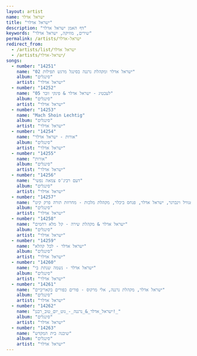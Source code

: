 ```yaml
---
layout: artist
name: ישראל אדלר
title: "ישראל אדלר"
description: "דף האמן ישראל אדלר"
keywords: "שירים, מוזיקה, ישראל אדלר"
permalink: /artists/ישראל-אדלר
redirect_from:
  - /artists/list/ישראל אדלר
  - /artists/ישראל-אדלר/
songs:
  - number: "14251"
    name: "02 ישראל אדלר ומקהלת נרננה בסינגל מרגש תפילות"
    album: "סינגלים"
    artist: "ישראל אדלר"
  - number: "14252"
    name: "05 לעכטיג - ישראל אדלר & פינקי וובר"
    album: "סינגלים"
    artist: "ישראל אדלר"
  - number: "14253"
    name: "Mach Shoin Lechtig"
    album: "סינגלים"
    artist: "ישראל אדלר"
  - number: "14254"
    name: "אורות - ישראל אדלר"
    album: "סינגלים"
    artist: "ישראל אדלר"
  - number: "14255"
    name: "אורות"
    album: "סינגלים"
    artist: "ישראל אדלר"
  - number: "14256"
    name: "דעם רבינ'ס צמאה נפשי"
    album: "סינגלים"
    artist: "ישראל אדלר"
  - number: "14257"
    name: "זאנוויל וינברגר, ישראל אדלר, פנחס ביכלר, מקהלת מלכות - מחרוזת תורה פרק קיט"
    album: "סינגלים"
    artist: "ישראל אדלר"
  - number: "14258"
    name: "ישראל אדלר & מקהלת שירה - קל מלא רחמים"
    album: "סינגלים"
    artist: "ישראל אדלר"
  - number: "14259"
    name: "ישראל אדלר - לכל קהלא"
    album: "סינגלים"
    artist: "ישראל אדלר"
  - number: "14260"
    name: "ישראל אדלר - נשמה שנתת בי"
    album: "סינגלים"
    artist: "ישראל אדלר"
  - number: "14261"
    name: "ישראל אדלר, מקהלת נרננה, אלי מרקוס - פורים כפורים בקאריביים"
    album: "סינגלים"
    artist: "ישראל אדלר"
  - number: "14262"
    name: "ישראל_אדלר_&_נרננה_-_גוט_יום_טוב_רבנן!_"
    album: "סינגלים"
    artist: "ישראל אדלר"
  - number: "14263"
    name: "שיבנה בית המקדש"
    album: "סינגלים"
    artist: "ישראל אדלר"
---
```


